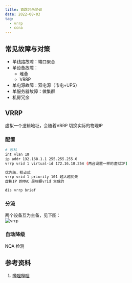 ```yaml
---
title: 首跳冗余协议
date: 2022-08-03     
tag:   
  - vrrp 
  - ccna
---
```


## 常见故障与对策  
- 单线路故障：端口聚合
- 单设备故障：
  - 堆叠
  - VRRP
- 单电源故障：双电源（市电+UPS）
- 单服务器故障：做集群
- 机房冗余
<!-- more -->
## VRRP  
虚拟一个逻辑地址，会随着VRRP 切换实际的物理IP  

### 配置  
```bash
# 思科
int vlan 10
ip addr 192.168.1.1 255.255.255.0
vrrp vrid 1 virtual-id 172.16.10.254 (两台设置一样的虚拟IP)

优先级，抢占式  
vrrp vrid 1 priority 101 越大越优先
虚拟IP 的MAC 是根据vrid 生成的

dis vrrp brief
```  

### 分流  
两个设备互为主备，见下图：  
![vrrp](vrrp.png)  

### 自动降级  
NQA 检测  


## 参考资料  
1. [哔哩哔哩](https://www.bilibili.com/video/BV1kE411N7JV)  